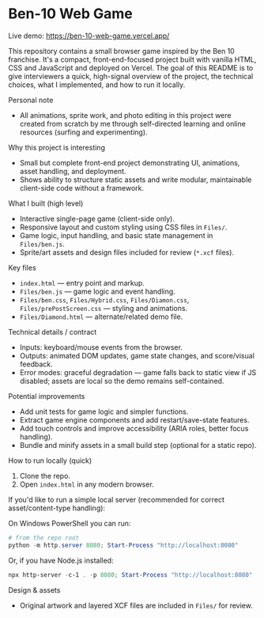 # Ben-10 Web Game

Live demo: https://ben-10-web-game.vercel.app/

This repository contains a small browser game inspired by the Ben 10 franchise. It's a compact, front-end-focused project built with vanilla HTML, CSS and JavaScript and deployed on Vercel. The goal of this README is to give interviewers a quick, high-signal overview of the project, the technical choices, what I implemented, and how to run it locally.

Personal note
- All animations, sprite work, and photo editing in this project were created from scratch by me through self-directed learning and online resources (surfing and experimenting).

Why this project is interesting
- Small but complete front-end project demonstrating UI, animations, asset handling, and deployment.
- Shows ability to structure static assets and write modular, maintainable client-side code without a framework.

What I built (high level)
- Interactive single-page game (client-side only).
- Responsive layout and custom styling using CSS files in `Files/`.
- Game logic, input handling, and basic state management in `Files/ben.js`.
- Sprite/art assets and design files included for review (`*.xcf` files).

Key files
- `index.html` — entry point and markup.
- `Files/ben.js` — game logic and event handling.
- `Files/ben.css`, `Files/Hybrid.css`, `Files/Diamon.css`, `Files/prePostScreen.css` — styling and animations.
- `Files/Diamond.html` — alternate/related demo file.

Technical details / contract
- Inputs: keyboard/mouse events from the browser.
- Outputs: animated DOM updates, game state changes, and score/visual feedback.
- Error modes: graceful degradation — game falls back to static view if JS disabled; assets are local so the demo remains self-contained.

Potential improvements 
- Add unit tests for game logic and simpler functions.
- Extract game engine components and add restart/save-state features.
- Add touch controls and improve accessibility (ARIA roles, better focus handling).
- Bundle and minify assets in a small build step (optional for a static repo).

How to run locally (quick)
1. Clone the repo.
2. Open `index.html` in any modern browser.

If you'd like to run a simple local server (recommended for correct asset/content-type handling):

On Windows PowerShell you can run:

```powershell
# from the repo root
python -m http.server 8080; Start-Process "http://localhost:8080"
```

Or, if you have Node.js installed:

```powershell
npx http-server -c-1 . -p 8080; Start-Process "http://localhost:8080"
```

Design & assets
- Original artwork and layered XCF files are included in `Files/` for review.
 